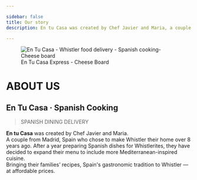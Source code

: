```yaml
---

sidebar: false
title: Our story
description: En tu Casa was created by Chef Javier and Maria, a couple from Madrid (Spain) who chose to make Whistler their home over 8 years ago

---
```


<figure class="full-width-img">
  <img src="/img/about/cheese-board.jpg" alt="En Tu Casa - Whistler food delivery - Spanish cooking- Cheese board">
  <figcaption>En Tu Casa Express - Cheese Board</figcaption>
</figure>

# ABOUT US

## En Tu Casa · Spanish Cooking
> SPANISH DINING DELIVERY 

**En tu Casa** was created by Chef Javier and Maria.  
A couple from Madrid, Spain who chose to make Whistler their home over 8 years ago. After a year preparing Spanish dishes for Whistlerites, they have decided to expand their menu to include more Mediterranean-inspired cuisine.  
Bringing their families’ recipes, Spain's gastronomic tradition to Whistler — at affordable prices.

